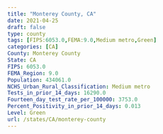 ```yaml
---
title: "Monterey County, CA"
date: 2021-04-25
draft: false
type: county
tags: [FIPS:6053.0,FEMA:9.0,Medium metro,Green]
categories: [CA]
County: Monterey County
State: CA
FIPS: 6053.0
FEMA_Region: 9.0
Population: 434061.0
NCHS_Urban_Rural_Classification: Medium metro
Tests_in_prior_14_days: 16290.0
Fourteen_day_test_rate_per_100000: 3753.0
Percent_Positivity_in_prior_14_days: 0.013
Level: Green
url: /states/CA/monterey-county
---
```



